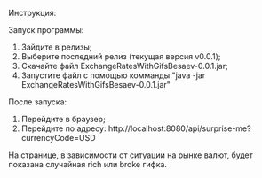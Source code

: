 Инструкция:

Запуск программы:
1) Зайдите в релизы;
2) Выберите последний релиз (текущая версия v0.0.1);
3) Скачайте файл ExchangeRatesWithGifsBesaev-0.0.1.jar;
4) Запустите файл с помощью комманды "java -jar ExchangeRatesWithGifsBesaev-0.0.1.jar"

После запуска:
1) Перейдите в браузер;
2) Перейдите по адресу: http://localhost:8080/api/surprise-me?currencyCode=USD

На странице, в зависимости от ситуации на рынке валют, будет показана случайная rich или broke гифка.

